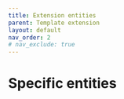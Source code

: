 ```yaml
---
title: Extension entities
parent: Template extension
layout: default
nav_order: 2
# nav_exclude: true
---
```


# Specific entities